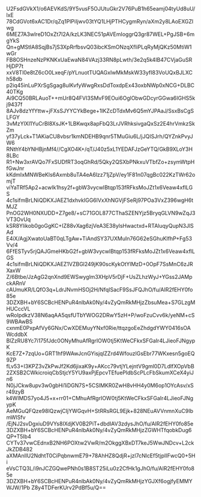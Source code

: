 U2FsdGVkX1/o6AEVKdS/9Y5vusF5OJUtuGkr2V76PuB1h65eamj04tyUd8uU/lxE
78CdGVot6xAC1Dr/qZq1PlPiIjwv03tYQ1LHjPTHCygmRyn/aXm2y8LAoEXGZlwg
6MEZ7A3wlreD1OxZt7l2A/kzLK3NEC51pAVEmIoggrQ3gr87WEL+PgJSB+6mgYkS
Qn+gMStIA8SqjBs7jS3XpRrfbsvQ03ibcKSmONzqXfliPLqRyMjQKz50MtiW1wGr
FB8OSHnzeNzPKNKxUaEwaN84VAzj33RN8pLwth/3e2q5k4IB47CVjaGuSRHjDP7t
xxV8Tl0e8tZ6cO0LxeqF/pYLnuotTUQAGxIwMkMskW33yfI83VoUQxBJLXCh58db
p2iq45inLuPXrSgSgag8ulKvfyWwgRxsDdToxdpEx43oxbNWp0xNCG+DLBC40TKg
Ai9CQ50BRLAuoT++mUr8Q4FVI3SMvF9EOui6OglObwGDcyrGGwa6IGHS5kj9437f
8AJv8dzYfYttw+jFXsSJYYCYkBege+1lKZcDTdxMv6Q5mYJPAaJ/SsxBsCgSLFGY
3vMzYlXl1YuCrBl8XsJK+1LBKwqx8apFbQ3LrJVRhksivgaQxSz2E4hrVmkzSkZm
yf37yLck+T1AKiaCU8vbsr1kmNDEHB9qnr5TMuGiu6L/jJQISJrh/QYZnkPvyJW6
RNthY4bYNHBjnMf4//CgXO4K+/qT/J40z5xL1YEDAFJzGeYTQ/GkB9XLoY3H8LBc
R1+Nw3xrAVQo7FxSUDfRT3oqGhRd/5Qky2QSXbPNkxuVTbfZo+zsymWtpHfGwJnr
kKdmIxMNWBeKls6Axmb8uTA4eA6lzz71jZpV/ey1F81n07qgBc022KzTWr62omjT
viYaTRf5Ap2+acwIk1hsy2f+gbW3vycwIBtqp153fRFksMoJZt1x6Veaw4xflLGS
4c1sifmBrLNiQDKXJAEZ1dxhvkIGG6lVxXhNGVjFSeRj97POa3VxZ396wgH6tMJZ
PnOG2WH0NXUDD+Z7ge8/+sC71GOL877CThaSZENYjz5BryqGLVN9wZqJ3VT3OvUq
kSR8Ylikob0goGgKC+IZ88vXag6zjVeA3E38ylsHwactxd+RTAluqyQupN3JlSAd
E4iX/AgjXwatoUaBT0qLTgAw+TiAndSY37UXMuIn76G62eSGhuKIfhP+Fg53Vv/4
6FfESTyv5rjQAJGmeHKbG2f+gbW3vycwIBtqp153fRFksMoJZt1x6Veaw4xflLGS
4c1sifmBrLNiQDKXJAEZ1VZBGl249jK90scKykOtYlMzD+0OpF7SsMnC6zJRXaxW
Z/6Btbe/JzAgG2qnXnd9EWSwyglm3XHpV5rDjF+UsZLhzWyJ+YGss2JAMpckARnV
cAUmuKR/LQfO3q+LdrJNvmHSOj2H/NfqISacF9SsJFQJhO/fu/AIR2fEHY0fo85e
3DZXBH+bY6SCBcHENPuR4nlbAk0Ny/4vZyQmRkMHjzZbsuMea+S7GLzgMHUCccVL
wRoIpdkzV38N6aqAA5qsfUTbYWOG2DRwY5zH+P/woFzuCvv6k/yeNM+cS9WBAwBS
cxnmE0PxpAfVy6GNx/CwXDEMuyYNxf0Rie/ttqzgoEeZhdgdYWY0416sOAWcddbX
BlZzRU8Yc7i175fJdc0ONyMhuAfRgrIOW0tj5KtWeCFkxSFGaIr4LJieoFJNgypK
KcE7Z+7zqUo+GRT1hf9WAwJcnGYisjqlZZrd4WfouzlGsEbr77WKxesn5goEQ9ZP
fLv53+I3KPZ3vZkPwJf2Kd6jixaK9y+AKcc79vtjYLejntV9gml0D7LdlfXOpVbB
2ZXSB2CWkicroiqCbStjcY5YU9axPjEpcvTEfuePldbScPLcFbSkumXCeX4yiJn6
N0jJCkw8upv3w0gbHi1iDGN7S+5CSlMKR0ZwH8vHH4y0M6op1OYcAsv/xSr49zyB
k4WIMDS7yo4J5+x+rr01+CMhuAfRgrIOW0tj5KtWeCFkxSFGaIr4LJieoFJNgypK
AeMGuQFQze98lQzwjCIjYWGqvH+StRRsRGL9Ejk+828NEuAVVnmnXuC9IbmWISfv
/EjNJ2svDgxiuD9VYs8IXdjKV0B2PiT+dbdIAV3zdysJhO/fu/AIR2fEHY0fo85e
3DZXBH+bY6SCBcHENPuR4nlbAk0Ny/4vZyQmRkMHjzZGWHTfqobkDug6QP+T5Ib4
CYTv37vwCEdnxB2NH6POXtw2VwR/m2OkggXBxDT7keJ5WwJNDcv+L2ckJkZDB482
aXMAnllU2NdhtT0CiPqbnwmE79+78AhHZ8QdjR+jzl7cNlcEf5tjpIIFwcQ0+5Hi
eVsCTQ3L/i9nJCZGQwePNh0s1B8ST25iLu0z2CfHk1gJhO/fu/AIR2fEHY0fo85e
3DZXBH+bY6SCBcHENPuR4nlbAk0Ny/4vZyQmRkMHjzYGJXf6ogjfyEMMYWJW/1Pb
Z8y4TDFerKUrv2PdBf5u/Q==
